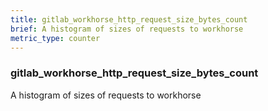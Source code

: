 ```yaml
---
title: gitlab_workhorse_http_request_size_bytes_count
brief: A histogram of sizes of requests to workhorse
metric_type: counter
---
```

### gitlab_workhorse_http_request_size_bytes_count

A histogram of sizes of requests to workhorse